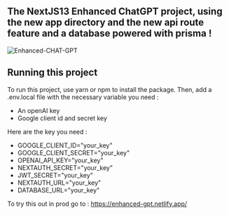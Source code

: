 ## The NextJS13 Enhanced ChatGPT project, using the new app directory and the new api route feature and a database powered with prisma !

![Enhanced-CHAT-GPT](https://user-images.githubusercontent.com/103841897/225119662-ef5efe80-e9ee-4345-909c-b1fc2e7bbdc1.png)

## Running this project

To run this project, use yarn or npm to install the package. Then, add a .env.local file with the necessary variable you need :

- An openAI key
- Google client id and secret key

Here are the key you need :

- GOOGLE_CLIENT_ID="your_key"
- GOOGLE_CLIENT_SECRET="your_key"
- OPENAI_API_KEY="your_key"
- NEXTAUTH_SECRET="your_key"
- JWT_SECRET="your_key"
- NEXTAUTH_URL="your_key"
- DATABASE_URL="your_key"

To try this out in prod go to : https://enhanced-gpt.netlify.app/
